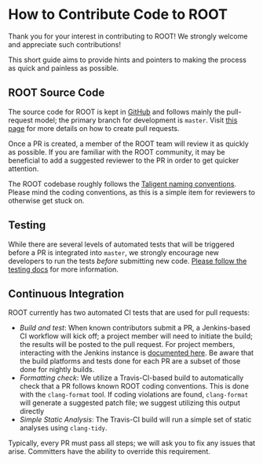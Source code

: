 
How to Contribute Code to ROOT
==============================

Thank you for your interest in contributing to ROOT!  We strongly welcome and appreciate such contributions!

This short guide aims to provide hints and pointers to making the process as quick and painless as possible.

ROOT Source Code
----------------

The source code for ROOT is kept in [GitHub](http://github.com/root-project/root) and follows mainly the pull-request model;
the primary branch for development is `master`.
Visit [this page](https://root.cern/creating-pull-request) for more details on how to
create pull requests.

Once a PR is created, a member of the ROOT team will review it as quickly as possible.  If you are familiar with the
ROOT community, it may be beneficial to add a suggested reviewer to the PR in order to get quicker attention.

The ROOT codebase roughly follows the [Taligent naming conventions](https://root.cern.ch/coding-conventions).  Please
mind the coding conventions, as this is a simple item for reviewers to otherwise get stuck on.

Testing
-------

While there are several levels of automated tests that will be triggered before a PR is integrated into `master`, we
strongly encourage new developers to run the tests _before_ submitting new code.  [Please follow the testing docs](https://root.cern.ch/run-tests)
for more information.

Continuous Integration
----------------------

ROOT currently has two automated CI tests that are used for pull requests:
- *Build and test*: When known contributors submit a PR, a Jenkins-based CI workflow will kick off; a project member will need to initiate the build; the results will be posted to the pull request. For project members, interacting with the Jenkins instance is [documented here](https://github.com/phsft-bot/build-configuration/blob/master/README.md). Be aware that the build platforms and tests done for each PR are a subset of those done for nightly builds.
- *Formatting check*: We utilize a Travis-CI-based build to automatically check that a PR follows known ROOT coding conventions.  This is done with the `clang-format` tool.  If coding violations are found, `clang-format` will generate a suggested patch file; we suggest utilizing this output directly
- *Simple Static Analysis*: The Travis-CI build will run a simple set of static analyses using `clang-tidy`.

Typically, every PR must pass all steps; we will ask you to fix any issues that arise.  Committers have the ability to override this requirement.
